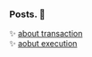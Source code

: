 ### Posts. :rocket: 
 
:sparkles: [about transaction](./docs/db/transaction.md)  
:sparkles: [aobut execution](./docs/db/execution.md)  
